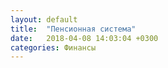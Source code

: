 ```yaml
---
layout: default
title:  "Пенсионная система"
date:   2018-04-08 14:03:04 +0300
categories: Финансы
---
```

